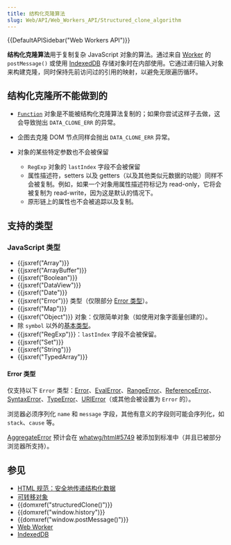 ```yaml
---
title: 结构化克隆算法
slug: Web/API/Web_Workers_API/Structured_clone_algorithm
---
```


{{DefaultAPISidebar("Web Workers API")}}

**结构化克隆算法**用于复制复杂 JavaScript 对象的算法。通过来自 [Worker](/zh-CN/docs/Web/API/Worker) 的 `postMessage()` 或使用 [IndexedDB](/zh-CN/docs/Glossary/IndexedDB) 存储对象时在内部使用。它通过递归输入对象来构建克隆，同时保持先前访问过的引用的映射，以避免无限遍历循环。

## 结构化克隆所不能做到的

- [`Function`](/zh-CN/docs/Web/JavaScript/Reference/Global_Objects/Function) 对象是不能被结构化克隆算法复制的；如果你尝试这样子去做，这会导致抛出 `DATA_CLONE_ERR` 的异常。
- 企图去克隆 DOM 节点同样会抛出 `DATA_CLONE_ERR` 异常。
- 对象的某些特定参数也不会被保留

  - `RegExp` 对象的 `lastIndex` 字段不会被保留
  - 属性描述符，setters 以及 getters（以及其他类似元数据的功能）同样不会被复制。例如，如果一个对象用属性描述符标记为 read-only，它将会被复制为 read-write，因为这是默认的情况下。
  - 原形链上的属性也不会被追踪以及复制。

## 支持的类型

### JavaScript 类型

- {{jsxref("Array")}}
- {{jsxref("ArrayBuffer")}}
- {{jsxref("Boolean")}}
- {{jsxref("DataView")}}
- {{jsxref("Date")}}
- {{jsxref("Error")}} 类型（仅限部分 [Error 类型](#error_类型)）。
- {{jsxref("Map")}}
- {{jsxref("Object")}} 对象：仅限简单对象（如使用对象字面量创建的）。
- 除 `symbol` 以外的[基本类型](/zh-CN/docs/Web/JavaScript/Data_structures#原始值)。
- {{jsxref("RegExp")}}：`lastIndex` 字段不会被保留。
- {{jsxref("Set")}}
- {{jsxref("String")}}
- {{jsxref("TypedArray")}}

#### Error 类型

仅支持以下 `Error` 类型：[Error](/zh-CN/docs/Web/JavaScript/Reference/Global_Objects/Error)、[EvalError](/zh-CN/docs/Web/JavaScript/Reference/Global_Objects/EvalError)、[RangeError](/zh-CN/docs/Web/JavaScript/Reference/Global_Objects/RangeError)、[ReferenceError](/zh-CN/docs/Web/JavaScript/Reference/Global_Objects/ReferenceError)、[SyntaxError](/zh-CN/docs/Web/JavaScript/Reference/Global_Objects/SyntaxError)、[TypeError](/zh-CN/docs/Web/JavaScript/Reference/Global_Objects/TypeError)、[URIError](/zh-CN/docs/Web/JavaScript/Reference/Global_Objects/URIError)（或其他会被设置为 `Error` 的）。

浏览器必须序列化 `name` 和 `message` 字段，其他有意义的字段则可能会序列化，如 `stack`、`cause` 等。

[AggregateError](/zh-CN/docs/Web/JavaScript/Reference/Global_Objects/AggregateError) 预计会在 [whatwg/html#5749](https://github.com/whatwg/html/pull/5749) 被添加到标准中（并且已被部分浏览器所支持）。

## 参见

- [HTML 规范：安全地传递结构化数据](https://html.spec.whatwg.org/multipage/infrastructure.html#safe-passing-of-structured-data)
- [可转移对象](/zh-CN/docs/Web/API/Web_Workers_API/Transferable_objects)
- {{domxref("structuredClone()")}}
- {{domxref("window.history")}}
- {{domxref("window.postMessage()")}}
- [Web Worker](/zh-CN/docs/Web/API/Web_Workers_API)
- [IndexedDB](/zh-CN/docs/Web/API/IndexedDB_API)
